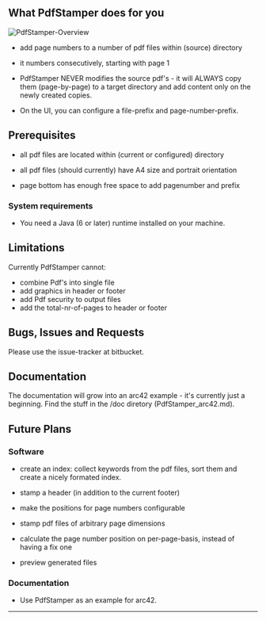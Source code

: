 

## What PdfStamper does for you

![PdfStamper-Overview][1]

* add page numbers to a number of pdf files within (source) directory
* it numbers consecutively, starting with page 1

* PdfStamper NEVER modifies the source pdf's - it will ALWAYS copy them (page-by-page) to a target directory and add content only on the newly created copies.

* On the UI, you can configure a file-prefix and page-number-prefix. 

## Prerequisites

* all pdf files are located within (current or configured) directory


* all pdf files (should currently) have A4 size and portrait orientation
* page bottom has enough free space to add pagenumber and prefix

### System requirements
* You need a Java (6 or later) runtime installed on your machine.


## Limitations
Currently PdfStamper cannot:

* combine Pdf's into single file
* add graphics in header or footer
* add Pdf security to output files
* add the total-nr-of-pages to header or footer


## Bugs, Issues and Requests
Please use the issue-tracker at bitbucket.


## Documentation
The documentation will grow into an arc42 example - it's currently just a beginning.
Find the stuff in the /doc diretory (PdfStamper_arc42.md).


## Future Plans

### Software
* create an index: collect keywords from the pdf files, sort them and create a nicely formated index.

* stamp a header (in addition to the current footer)
* make the positions for page numbers configurable
* stamp pdf files of arbitrary page dimensions
* calculate the page number position on per-page-basis, instead of having a fix one
* preview generated files

 
### Documentation
* Use PdfStamper as an example for arc42.
 
---
 
[1]: http://bitbucket.org/arc42/pdfstamper/downloads/PdfStamper-Overview.png


